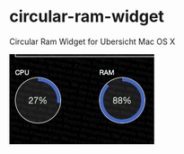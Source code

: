# circular-ram-widget
Circular Ram Widget for Ubersicht Mac OS X

![alt tag](https://github.com/zanderp/circular-ram-widget/blob/master/screenshot.png)

